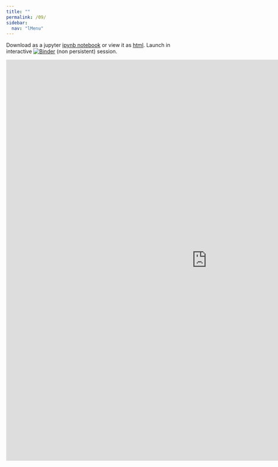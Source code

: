 ```yaml
---
title: ""
permalink: /09/
sidebar:
  nav: "lMenu"
---
```


Download as a jupyter [ipynb notebook](https://datascience-intro.github.io/1MS041-2020/lectures/09.ipynb) or view it as [html](https://datascience-intro.github.io/1MS041-2020/lectures/09.html).
Launch in interactive [![Binder](https://mybinder.org/badge_logo.svg)](https://mybinder.org/v2/gh/datascience-intro/1MS041-2020/gh-pages?filepath=lectures%2F09.ipynb) (non persistent) session.

<iframe src="https://datascience-intro.github.io/1MS041-2020/lectures/09.html" width="1080" height="1080" frameborder="0"></iframe>

    